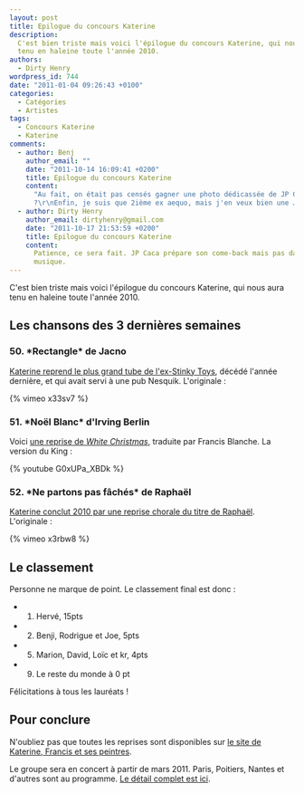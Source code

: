 ```yaml
---
layout: post
title: Epilogue du concours Katerine
description:
  C'est bien triste mais voici l'épilogue du concours Katerine, qui nous aura
  tenu en haleine toute l'année 2010.
authors:
  - Dirty Henry
wordpress_id: 744
date: "2011-01-04 09:26:43 +0100"
categories:
  - Catégories
  - Artistes
tags:
  - Concours Katerine
  - Katerine
comments:
  - author: Benj
    author_email: ""
    date: "2011-10-14 16:09:41 +0200"
    title: Epilogue du concours Katerine
    content:
      "Au fait, on était pas censés gagner une photo dédicassée de JP Caca
      ?\r\nEnfin, je suis que 2ième ex aequo, mais j'en veux bien une …"
  - author: Dirty Henry
    author_email: dirtyhenry@gmail.com
    date: "2011-10-17 21:53:59 +0200"
    title: Epilogue du concours Katerine
    content:
      Patience, ce sera fait. JP Caca prépare son come-back mais pas dans la
      musique.
---
```


C'est bien triste mais voici l'épilogue du concours Katerine, qui nous aura tenu
en haleine toute l'année 2010.

<h2>Les chansons des 3 dernières semaines</h2>

<h3>50. *Rectangle* de Jacno</h3>

[Katerine reprend le plus grand tube de l'ex-Stinky Toys](http://www.katerinefrancisetsespeintres.com/rectangle.html),
décédé l'année dernière, et qui avait servi à une pub Nesquik. L'originale :

{% vimeo x33sv7 %}

<h3>51. *Noël Blanc* d'Irving Berlin</h3>

Voici
[une reprise de _White Christmas_](http://www.katerinefrancisetsespeintres.com/neige.html),
traduite par Francis Blanche. La version du King :

{% youtube G0xUPa_XBDk %}

<h3>52. *Ne partons pas fâchés* de Raphaël</h3>

[Katerine conclut 2010 par une reprise chorale du titre de Raphaël](http://www.katerinefrancisetsespeintres.com/fin.html).
L'originale :

{% vimeo x3rbw8 %}

<h2>Le classement</h2>

Personne ne marque de point. Le classement final est donc :

- 1. Hervé, 15pts
- 2. Benji, Rodrigue et Joe, 5pts
- 5. Marion, David, Loïc et kr, 4pts
- 9. Le reste du monde à 0 pt

Félicitations à tous les lauréats !

<h2>Pour conclure</h2>

N'oubliez pas que toutes les reprises sont disponibles sur
[le site de Katerine, Francis et ses peintres](http://www.katerinefrancisetsespeintres.com/).

Le groupe sera en concert à partir de mars 2011. Paris, Poitiers, Nantes et
d'autres sont au programme.
[Le détail complet est ici](http://www.katerinefrancisetsespeintres.com/concerts.html).
